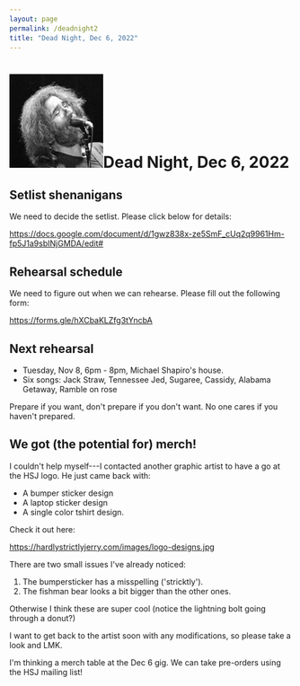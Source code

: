 ```yaml
---
layout: page
permalink: /deadnight2
title: "Dead Night, Dec 6, 2022"
---
```


<h1><img class="ui avatar image" src="/images/jerryavatar.jpg">Dead Night, Dec 6, 2022</h1>

## Setlist shenanigans

We need to decide the setlist. Please click below for details:

<https://docs.google.com/document/d/1gwz838x-ze5SmF_cUq2q9961Hm-fp5J1a9sbINjGMDA/edit#>

## Rehearsal schedule

We need to figure out when we can rehearse. Please fill out the following form:

<https://forms.gle/hXCbaKLZfg3tYncbA>

## Next rehearsal

* Tuesday, Nov 8, 6pm - 8pm, Michael Shapiro's house. 
* Six songs: Jack Straw, Tennessee Jed, Sugaree, Cassidy, Alabama Getaway, Ramble on rose

Prepare if you want, don't prepare if you don't want.  No one cares if you haven't prepared.

## We got (the potential for) merch!

I couldn't help myself---I contacted another graphic artist to have a go at the HSJ logo.  He just came back with:

* A bumper sticker design
* A laptop sticker design
* A single color tshirt design.

Check it out here:

<https://hardlystrictlyjerry.com/images/logo-designs.jpg>

There are two small issues I've already noticed:

1. The bumpersticker has a misspelling ('stricktly').
2. The fishman bear looks a bit bigger than the other ones. 

Otherwise I think these are super cool (notice the lightning bolt going through a donut?)

I want to get back to the artist soon with any modifications, so please take a look and LMK.

I'm thinking a merch table at the Dec 6 gig. We can take pre-orders using the HSJ mailing list! 
